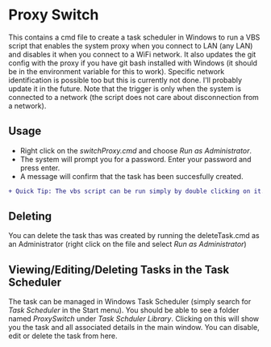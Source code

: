 # Proxy Switch

This contains a cmd file to create a task scheduler in Windows to run a VBS script that enables the system proxy when you connect to LAN (any LAN) and disables it when you connect to a WiFi network. It also updates the git config with the proxy if you have git bash installed with Windows (it should be in the environment variable for this to work). Specific network identification is possible too but this is currently not done. I'll probably update it in the future. Note that the trigger is only when the system is connected to a network (the script does not care about disconnection from a network).

## Usage
- Right click on the _switchProxy.cmd_ and choose _Run as Administrator_. 
- The system will prompt you for a password. Enter your password and press enter. 
- A message will confirm that the task has been succesfully created. 

```diff
+ Quick Tip: The vbs script can be run simply by double clicking on it. If you don't want to setup an automated task, simply run the script everytime you change network to enable or disable proxy based on if you're connected to WiFi or LAN
```
## Deleting

You can delete the task thas was created by running the deleteTask.cmd as an Administrator (right click on the file and select _Run as Administrator_)


## Viewing/Editing/Deleting Tasks in the Task Scheduler

The task can be managed in Windows Task Scheduler (simply search for _Task Scheduler_ in the Start menu). You should be able to see a folder named _ProxySwitch_ under _Task Schduler Library_. Clicking on this will show you the task and all associated details in the main window. You can disable, edit or delete the task from here.  

